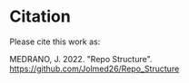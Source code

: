 # Citation

Please cite this work as:

MEDRANO, J. 2022. "Repo Structure". https://github.com/Jolmed26/Repo_Structure

